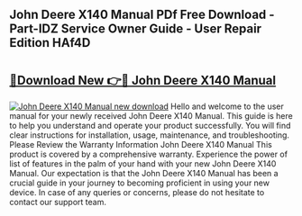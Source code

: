 ## John Deere X140 Manual PDf Free Download - Part-IDZ Service Owner Guide - User Repair Edition HAf4D

# <h2><a href="http://cf11106.oget.top/?id=John+Deere+X140+Manual">🔗Download New 👉🔴 John Deere X140 Manual</a></h2>

[![John Deere X140 Manual new download](https://i.imgur.com/5g1atiW.png)](http://cf11106.oget.top/?id=John+Deere+X140+Manual)
Hello and welcome to the user manual for your newly received John Deere X140 Manual. This guide is here to help you understand and operate your product successfully. You will find clear instructions for installation, usage, maintenance, and troubleshooting. Please Review the Warranty Information John Deere X140 Manual This product is covered by a comprehensive warranty. Experience the power of list of features in the palm of your hand with your new John Deere X140 Manual. Our expectation is that the John Deere X140 Manual has been a crucial guide in your journey to becoming proficient in using your new device. In case of any queries or concerns, please do not hesitate to contact our support team.
